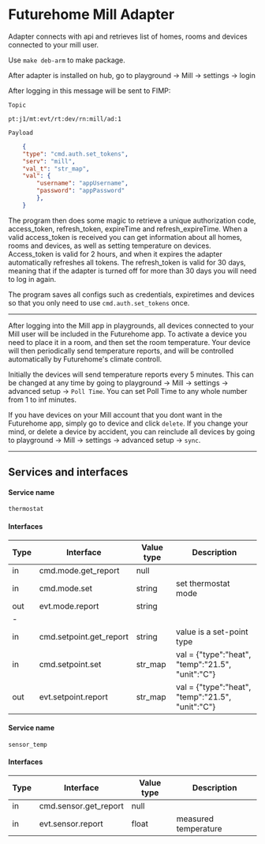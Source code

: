 # Futurehome Mill Adapter

Adapter connects with api and retrieves list of homes, rooms and devices connected to your mill user.

Use `make deb-arm` to make package. 

After adapter is installed on hub, go to playground -> Mill -> settings -> login

After logging in this message will be sent to FIMP:

`Topic`
```
pt:j1/mt:evt/rt:dev/rn:mill/ad:1
```

`Payload`
```json
    {
    "type": "cmd.auth.set_tokens",
    "serv": "mill",
    "val_t": "str_map",
    "val": {
        "username": "appUsername",
        "password": "appPassword"
        },
    }
```

The program then does some magic to retrieve a unique authorization code, access_token, refresh_token, expireTime and refresh_expireTime. When a valid access_token is received you can get information about all homes, rooms and devices, as well as setting temperature on devices. Access_token is valid for 2 hours, and when it expires the adapter automatically refreshes all tokens. The refresh_token is valid for 30 days, meaning that if the adapter is turned off for more than 30 days you will need to log in again.

The program saves all configs such as credentials, expiretimes and devices so that you only need to use `cmd.auth.set_tokens` once. 

***

After logging into the Mill app in playgrounds, all devices connected to your Mill user will be included in the Futurehome app. To activate a device you need to place it in a room, and then set the room temperature. Your device will then periodically send temperature reports, and will be controlled automatically by Futurehome's climate controll.

Initially the devices will send temperature reports every 5 minutes. This can be changed at any time by going to playground -> Mill -> settings -> advanced setup -> `Poll Time`. You can set Poll Time to any whole number from 1 to inf minutes. 

If you have devices on your Mill account that you dont want in the Futurehome app, simply go to device and click `delete`. If you change your mind, or delete a device by accident, you can reinclude all devices by going to playground -> Mill -> settings -> advanced setup -> `sync`. 
***

## Services and interfaces
#### Service name
`thermostat`
#### Interfaces
Type | Interface               | Value type | Description
-----|-------------------------|------------|------------------
in   | cmd.mode.get_report     | null       |
in   | cmd.mode.set            | string     |  set thermostat mode
out  | evt.mode.report         | string     |
-|||
in   | cmd.setpoint.get_report | string     | value is a set-point type
in   | cmd.setpoint.set        | str_map    | val = {"type":"heat", "temp":"21.5", "unit":"C"}
out  | evt.setpoint.report     | str_map    | val = {"type":"heat", "temp":"21.5", "unit":"C"}

#### Service name
`sensor_temp`
#### Interfaces
Type | Interface               | Value type | Description
-----|-------------------------|------------|------------------
in   | cmd.sensor.get_report   | null       | 
in   | evt.sensor.report       | float      | measured temperature
